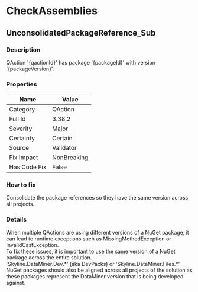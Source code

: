 ﻿---  
uid: Validator_3_38_2  
---

# CheckAssemblies

## UnconsolidatedPackageReference\_Sub

### Description

QAction '{qactionId}' has package '{packageId}' with version '{packageVersion}'.

### Properties

| Name         | Value       |
| ------------ | ----------- |
| Category     | QAction     |
| Full Id      | 3.38.2      |
| Severity     | Major       |
| Certainty    | Certain     |
| Source       | Validator   |
| Fix Impact   | NonBreaking |
| Has Code Fix | False       |

### How to fix

Consolidate the package references so they have the same version across all projects.

### Details

When multiple QActions are using different versions of a NuGet package, it can lead to runtime exceptions such as MissingMethodException or InvalidCastException.  
To fix these issues, it is important to use the same version of a NuGet package across the entire solution.  
'Skyline.DataMiner.Dev.\*' (aka DevPacks) or 'Skyline.DataMiner.Files.\*' NuGet packages should also be aligned across all projects of the solution as these packages represent the DataMiner version that is being developed against.
